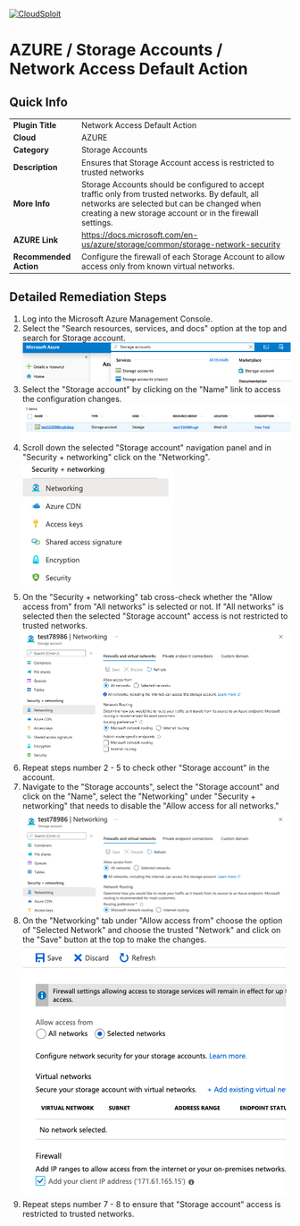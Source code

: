 [![CloudSploit](https://cloudsploit.com/img/logo-new-big-text-100.png "CloudSploit")](https://cloudsploit.com)

# AZURE / Storage Accounts / Network Access Default Action

## Quick Info

| | |
|-|-|
| **Plugin Title** | Network Access Default Action |
| **Cloud** | AZURE |
| **Category** | Storage Accounts |
| **Description** | Ensures that Storage Account access is restricted to trusted networks |
| **More Info** | Storage Accounts should be configured to accept traffic only from trusted networks. By default, all networks are selected but can be changed when creating a new storage account or in the firewall settings. |
| **AZURE Link** | https://docs.microsoft.com/en-us/azure/storage/common/storage-network-security |
| **Recommended Action** | Configure the firewall of each Storage Account to allow access only from known virtual networks. |

## Detailed Remediation Steps

1. Log into the Microsoft Azure Management Console.
2. Select the "Search resources, services, and docs" option at the top and search for Storage account. </br> <img src="/resources/azure/storageaccounts/network-access-default-action/step2.png"/>
3. Select the "Storage account" by clicking on the "Name" link to access the configuration changes. </br> <img src="/resources/azure/storageaccounts/network-access-default-action/step3.png"/>
4. Scroll down the selected "Storage account" navigation panel and in "Security + networking" click on the "Networking".</br> <img src="/resources/azure/storageaccounts/network-access-default-action/step4a.png"/>
5. On the "Security + networking" tab cross-check whether the "Allow access from" from "All networks" is selected or not. If "All networks" is selected then the selected "Storage account" access is not restricted to trusted networks. </br> <img src="/resources/azure/storageaccounts/network-access-default-action/step5a.png"/>
6. Repeat steps number 2 - 5 to check other "Storage account" in the account. </br>
7. Navigate to the "Storage accounts", select the "Storage account" and click on the "Name", select the "Networking" under "Security + networking" that needs to disable  the "Allow access for all networks."</br> <img src="/resources/azure/storageaccounts/network-access-default-action/step7a.png"/>
8. On the "Networking" tab under "Allow access from" choose the option of "Selected Network" and choose the trusted "Network" and click on the "Save" button at the top to make the changes. </br> <img src="/resources/azure/storageaccounts/network-access-default-action/step8.png"/>
9. Repeat steps number 7 - 8 to ensure that "Storage account" access is restricted to trusted networks.</br>
